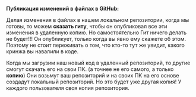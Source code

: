 
**Публикация изменений в файлах в GitHub:**

Делая изменения в файлах в нашем локальном репозитории, когда мы готовы, то можем **сказать гиту**, чтобы он опубликовал все эти изменения в удаленную копию.
Но самостоятельно Гит ничего делать не будет!!!  Он опубликует, только когда вы явно ему скажете об этом.  
Поэтому не стоит переживать о том, что кто-то тут же увидит, какого кринжа вы навалили в коде.


Когда мы загрузим наш новый код в удаленный репозиторий, то другие смогут скачать его на свои ПК. (а точнее не его самого, а только **копию**)
Они возьмут ваш репозиторий и на своих ПК на его основе создадут локальный репозиторий. Но это будет уже другая копия! У каждого пользователя своя копия репозитория.


